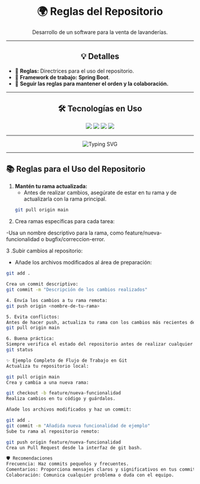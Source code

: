 <div align="center">
  <h1>🌍 Reglas del Repositorio</h1>
</div>

<div align="center">
  <p>Desarrollo de un software para la venta de lavanderías.</p>
</div>

---

<div align="center">
  <h2>💡 Detalles</h2>
</div>

- 🎯 **Reglas:** Directrices para el uso del repositorio.
- 🌱 **Framework de trabajo:** **Spring Boot**.
- 💬 **Seguir las reglas para mantener el orden y la colaboración.**

---

<div align="center">
  <h2>🛠️ Tecnologías en Uso</h2>
</div>

<div align="center">
  <img src="https://img.shields.io/badge/Java-ED8B00?style=for-the-badge&logo=java&logoColor=white">
  <img src="https://img.shields.io/badge/HTML5-E34F26?style=for-the-badge&logo=html5&logoColor=white">
  <img src="https://img.shields.io/badge/CSS3-1572B6?style=for-the-badge&logo=css3&logoColor=white">
  <img src="https://img.shields.io/badge/JavaScript-F7DF1E?style=for-the-badge&logo=javascript&logoColor=black">
</div>

---

<div align="center">
  <img src="https://readme-typing-svg.herokuapp.com?font=Fira+Code&size=22&pause=1000&color=36BCF7&width=435&lines=🌟+Transformando+ideas+en+código+🌟;💻+Desarrollo+tecnológico+con+propósito+💻;🚀+Reglas+y+creatividad+🚀;" alt="Typing SVG">
</div>

---

## 📚 Reglas para el Uso del Repositorio

1. **Mantén tu rama actualizada:**
   - Antes de realizar cambios, asegúrate de estar en tu rama y de actualizarla con la rama principal.
   ```bash
   git pull origin main
2.  Crea ramas específicas para cada tarea:

   -Usa un nombre descriptivo para la rama, como feature/nueva-funcionalidad o bugfix/correccion-error.
   
3 .Subir cambios al repositorio:
- Añade los archivos modificados al área de preparación:
```bash
git add .

Crea un commit descriptivo:
git commit -m "Descripción de los cambios realizados"

4. Envía los cambios a tu rama remota:
git push origin <nombre-de-tu-rama>

5. Evita conflictos:
Antes de hacer push, actualiza tu rama con los cambios más recientes de main:
git pull origin main

6. Buena práctica:
Siempre verifica el estado del repositorio antes de realizar cualquier cambio:
git status

✨ Ejemplo Completo de Flujo de Trabajo en Git
Actualiza tu repositorio local:

git pull origin main
Crea y cambia a una nueva rama:

git checkout -b feature/nueva-funcionalidad
Realiza cambios en tu código y guárdalos.

Añade los archivos modificados y haz un commit:

git add .
git commit -m "Añadida nueva funcionalidad de ejemplo"
Sube tu rama al repositorio remoto:

git push origin feature/nueva-funcionalidad
Crea un Pull Request desde la interfaz de git bash.

🛡️ Recomendaciones
Frecuencia: Haz commits pequeños y frecuentes.
Comentarios: Proporciona mensajes claros y significativos en tus commits.
Colaboración: Comunica cualquier problema o duda con el equipo.

   
